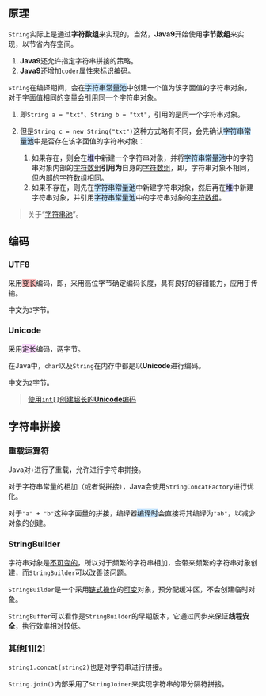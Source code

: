 ## 原理

`String`实际上是通过**字符数组**来实现的，当然，**Java9**开始使用**字节数组**来实现，以节省内存空间。

1. **Java9**还允许指定字符串拼接的策略。
2. **Java9**还增加`coder`属性来标识编码。

`String`在编译期间，会在<span style=background:#c2e2ff>字符串常量池</span>中创建一个值为该字面值的字符串对象，对于字面值相同的变量会引用同一个字符串对象。

1. 即`String a = "txt"`、`String b = "txt"`，引用的是同一个字符串对象。

2. 但是`String c = new String("txt")`这种方式略有不同，会先确认<span style=background:#c2e2ff>字符串常量池</span>中是否存在该字面值的字符串对象：

   1. 如果存在，则会在<span style=background:#c9ccff>堆</span>中新建一个字符串对象，并将<span style=background:#c2e2ff>字符串常量池</span>中的字符串对象内部的<u>字符数组</u>**引用为**自身的<u>字符数组</u>，即，字符串对象不相同，但内部的<u>字符数组</u>相同。
   2. 如果不存在，则先在<span style=background:#c2e2ff>字符串常量池</span>中新建字符串对象，然后再在<span style=background:#c9ccff>堆</span>中新建字符串对象，并引用<span style=background:#c2e2ff>字符串常量池</span>中的字符串对象的<u>字符数组</u>。

> 关于“[字符串池](../03、JVM/2%20内存结构#常量池)”。



## 编码

### UTF8

采用<span style=background:#ffb8b8>变长</span>编码，即，采用高位字节确定编码长度，具有良好的容错能力，应用于传输。

中文为`3`字节。

### Unicode

采用<span style=background:#f8d2ff>定长</span>编码，两字节。

在Java中，`char`以及`String`在内存中都是以**Unicode**进行编码。

中文为`2`字节。

> [使用`int[]`创建超长的**Unicode**编码](https://zhuanlan.zhihu.com/p/110307661)



## 字符串拼接

### 重载运算符

Java对`+`进行了重载，允许进行字符串拼接。

对于字符串常量的相加（或者说拼接），Java会使用`StringConcatFactory`进行优化。

对于`"a" + "b"`这种字面量的拼接，编译器<span style=background:#c2e2ff>编译时</span>会直接将其编译为`"ab"`，以减少对象的创建。

### StringBuilder

字符串对象是<u>不可变的</u>，所以对于频繁的字符串相加，会带来频繁的字符串对象创建，而`StringBuilder`可以改善该问题。

`StringBuilder`是一个采用<u>链式操作</u>的<u>可变</u>对象，预分配缓冲区，不会创建临时对象。

`StringBuffer`可以看作是`StringBuilder`的早期版本，它通过同步来保证**线程安全**，执行效率相对较低。

### 其他[[1]](https://www.cnblogs.com/abook/p/5527341.html)[[2]](https://www.runoob.com/java/java-string.html)

`string1.concat(string2)`也是对字符串进行拼接。

`String.join()`内部采用了`StringJoiner`来实现字符串的带分隔符拼接。

